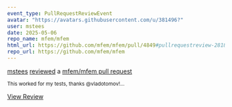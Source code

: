 ```yaml
---
event_type: PullRequestReviewEvent
avatar: "https://avatars.githubusercontent.com/u/381496?"
user: mstees
date: 2025-05-06
repo_name: mfem/mfem
html_url: https://github.com/mfem/mfem/pull/4849#pullrequestreview-2818875924
repo_url: https://github.com/mfem/mfem
---
```


<a href='https://github.com/mstees' target='_blank'>mstees</a> <a href='https://github.com/mfem/mfem/pull/4849#pullrequestreview-2818875924' target='_blank'>reviewed</a> a <a href='https://github.com/mfem/mfem/pull/4849' target='_blank'>mfem/mfem pull request</a>

<small>This worked for my tests, thanks @vladotomov!...</small>

<a href='https://github.com/mfem/mfem/pull/4849#pullrequestreview-2818875924' target='_blank'>View Review</a>